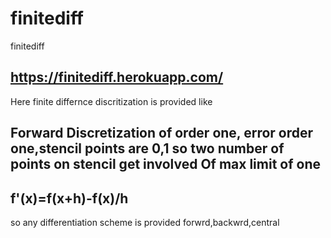 # finitediff
finitediff

## https://finitediff.herokuapp.com/

Here finite differnce discritization is provided like 

## Forward Discretization of order one, error order one,stencil points are 0,1 so two number of points on stencil get involved Of max limit of one
## f'(x)=f(x+h)-f(x)/h 

so any differentiation scheme is provided forwrd,backwrd,central
